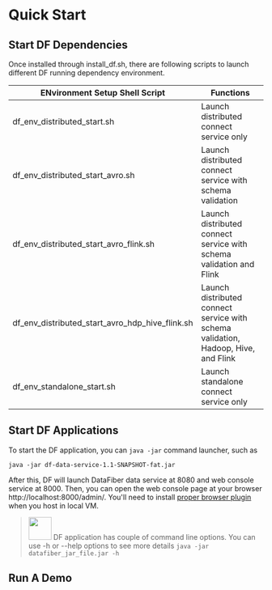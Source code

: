 # Quick Start
## Start DF Dependencies
Once installed through install_df.sh, there are following scripts to launch different DF running dependency environment.

| ENvironment Setup Shell Script  | Functions |
| ------------- | ------------- |
| df_env_distributed_start.sh  | Launch distributed connect service only |
| df_env_distributed_start_avro.sh  | Launch distributed connect service with schema validation  |
| df_env_distributed_start_avro_flink.sh | Launch distributed connect service with schema validation and Flink |
| df_env_distributed_start_avro_hdp_hive_flink.sh | Launch distributed connect service with schema validation, Hadoop, Hive, and Flink|
| df_env_standalone_start.sh | Launch standalone connect service only |

## Start DF Applications
To start the DF application, you can ```java -jar``` command launcher, such as 

    java -jar df-data-service-1.1-SNAPSHOT-fat.jar
After this, DF will launch DataFiber data service at 8080 and web console service at 8000. Then, you can open the web console page at your browser http://localhost:8000/admin/. You'll need to install [proper browser plugin](troubleshooting_area.html#Access-Control-Allow-Origin_header_access_is_not_allowed) when you host in local VM.

><img src="image/tip.jpg" width="45" height="45"/> DF application has couple of command line options. You can use -h or --help options to see more details ```java -jar datafiber_jar_file.jar -h```


## Run A Demo
